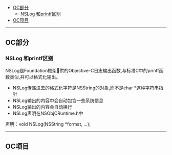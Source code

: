 
- [OC部分](#oc部分)
  - [NSLog 和printf区别](#nslog-和printf区别)
- [OC项目](#oc项目)

------

## OC部分

### NSLog 和printf区别

NSLog是Foundation框架􏰀供的Objective-C日志输出函数,与标准C中的printf函数类似,并可以格式化输出。

- NSLog传递进去的格式化字符是NSString的对象,而不是char *这种字符串指针
- NSLog输出的内容中会自动包含一些系统信息
- NSLog输出的内容会自动换行
- NSLog声明在NSObjCRuntime.h中

声明：void NSLog(NSString *format, ...);


---

## OC项目


